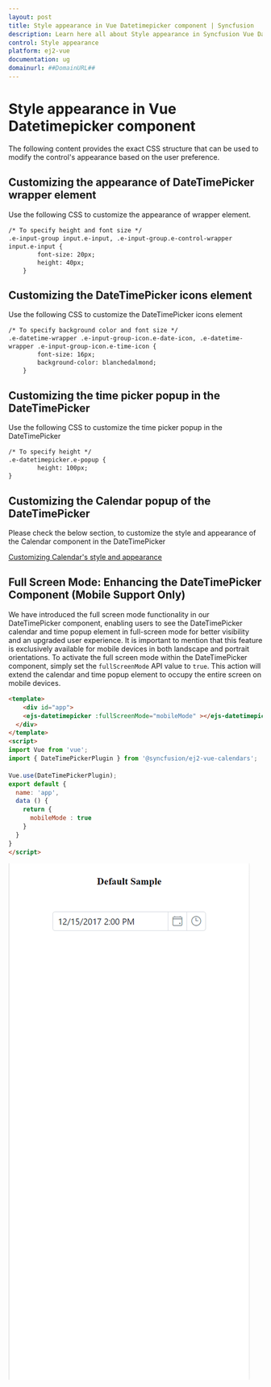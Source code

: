 ```yaml
---
layout: post
title: Style appearance in Vue Datetimepicker component | Syncfusion
description: Learn here all about Style appearance in Syncfusion Vue Datetimepicker component of Syncfusion Essential JS 2 and more.
control: Style appearance 
platform: ej2-vue
documentation: ug
domainurl: ##DomainURL##
---
```


# Style appearance in Vue Datetimepicker component

The following content provides the exact CSS structure that can be used to modify the control's appearance based on the user preference.

## Customizing the appearance of DateTimePicker wrapper element

Use the following CSS to customize the appearance of wrapper element.

```
/* To specify height and font size */
.e-input-group input.e-input, .e-input-group.e-control-wrapper input.e-input {
        font-size: 20px;
        height: 40px;
    }
```

## Customizing the DateTimePicker icons element

Use the following CSS to customize the DateTimePicker icons element

```
/* To specify background color and font size */
.e-datetime-wrapper .e-input-group-icon.e-date-icon, .e-datetime-wrapper .e-input-group-icon.e-time-icon {
        font-size: 16px;
        background-color: blanchedalmond;
    }
```

## Customizing the time picker popup in the DateTimePicker

Use the following CSS to customize the time picker popup in the DateTimePicker

```
/* To specify height */
.e-datetimepicker.e-popup {
        height: 100px;
}
```

## Customizing the Calendar popup of the DateTimePicker

Please check the below section, to customize the style and appearance of the Calendar component in the DateTimePicker

[Customizing Calendar's style and appearance](../calendar/style-appearance/)

## Full Screen Mode: Enhancing the DateTimePicker Component (Mobile Support Only)

We have introduced the full screen mode functionality in our DateTimePicker component, enabling users to see the DateTimePicker calendar and time popup element in full-screen mode for better visibility and an upgraded user experience. It is important to mention that this feature is exclusively available for mobile devices in both landscape and portrait orientations. To activate the full screen mode within the DateTimePicker component, simply set the `fullScreenMode` API value to `true`. This action will extend the calendar and time popup element to occupy the entire screen on mobile devices.

```html
<template>
    <div id="app">
    <ejs-datetimepicker :fullScreenMode="mobileMode" ></ejs-datetimepicker>
  </div>
</template>
<script>
import Vue from 'vue';
import { DateTimePickerPlugin } from '@syncfusion/ej2-vue-calendars';

Vue.use(DateTimePickerPlugin);
export default {
  name: 'app',
  data () {
    return {
      mobileMode : true
    }
  }
}
</script>
```

![DateTimePickerFullScreen](../images/DateTimePickerFullScreen.gif)